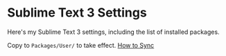 # Sublime Text 3 Settings
Here's my Sublime Text 3 settings, including the list of installed packages.

Copy to `Packages/User/` to take effect.
[How to Sync](https://packagecontrol.io/docs/syncing)
